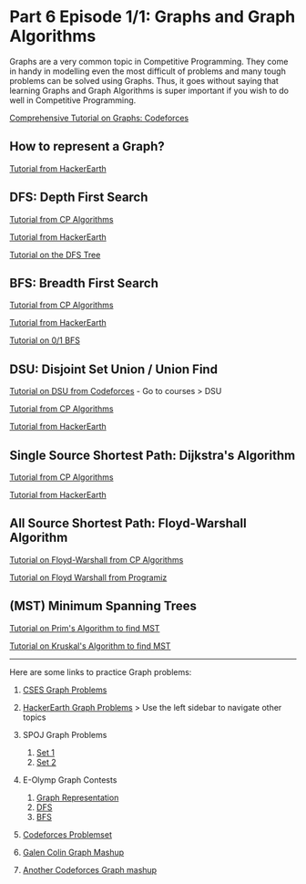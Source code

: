 Part 6 Episode 1/1: Graphs and Graph Algorithms
=====

Graphs are a very common topic in Competitive Programming. They come in handy in modelling even the most difficult of problems and many tough problems can be solved using Graphs. Thus, it goes without saying that learning Graphs and Graph Algorithms is super important if you wish to do well in Competitive Programming.

[Comprehensive Tutorial on Graphs: Codeforces](https://codeforces.com/blog/entry/16221)

How to represent a Graph?
-----

[Tutorial from HackerEarth](https://www.hackerearth.com/practice/algorithms/graphs/graph-representation/tutorial/)

DFS: Depth First Search
-----

[Tutorial from CP Algorithms](https://cp-algorithms.com/graph/depth-first-search.html)

[Tutorial from HackerEarth](https://www.hackerearth.com/practice/algorithms/graphs/depth-first-search/tutorial/)

[Tutorial on the DFS Tree](https://codeforces.com/blog/entry/68138)

BFS: Breadth First Search
-----

[Tutorial from CP Algorithms](https://cp-algorithms.com/graph/depth-first-search.html)

[Tutorial from HackerEarth](https://www.hackerearth.com/practice/algorithms/graphs/breadth-first-search/tutorial/)

[Tutorial on 0/1 BFS](https://cp-algorithms.com/graph/01_bfs.html)

DSU: Disjoint Set Union / Union Find
-----

[Tutorial on DSU from Codeforces](https://codeforces.com/edu/courses) - Go to courses > DSU

[Tutorial from CP Algorithms](https://cp-algorithms.com/data_structures/disjoint_set_union.html)

[Tutorial from HackerEarth](https://www.hackerearth.com/practice/notes/disjoint-set-union-union-find/)

Single Source Shortest Path: Dijkstra's Algorithm
-----

[Tutorial from CP Algorithms](https://cp-algorithms.com/graph/dijkstra.html)

[Tutorial from HackerEarth](https://www.hackerearth.com/practice/notes/dijkstras-algorithm/)

All Source Shortest Path: Floyd-Warshall Algorithm
-----

[Tutorial on Floyd-Warshall from CP Algorithms](https://cp-algorithms.com/graph/all-pair-shortest-path-floyd-warshall.html)

[Tutorial on Floyd Warshall from Programiz](https://www.programiz.com/dsa/floyd-warshall-algorithm)

(MST) Minimum Spanning Trees
-----

[Tutorial on Prim's Algorithm to find MST](https://cp-algorithms.com/graph/mst_prim.html)

[Tutorial on Kruskal's Algorithm to find MST](https://cp-algorithms.com/graph/mst_kruskal_with_dsu.html)

-------

Here are some links to practice Graph problems:

1. [CSES Graph Problems](https://cses.fi/problemset/task/1192)

2. [HackerEarth Graph Problems](https://www.hackerearth.com/practice/algorithms/graphs/graph-representation/practice-problems/?sort_by=undefined&p_level=easy) > Use the left sidebar to navigate other topics

3. SPOJ Graph Problems
   1. [Set 1](https://www.spoj.com/problems/tag/graph-theory?sort=6)
   2. [Set 2](https://www.spoj.com/problems/tag/graph?sort=6)

4. E-Olymp Graph Contests
   1. [Graph Representation](https://www.e-olymp.com/en/contests/9060)
   2. [DFS](https://www.e-olymp.com/en/contests/9116)
   3. [BFS](https://www.e-olymp.com/en/contests/9208)

5. [Codeforces Problemset](https://codeforces.com/problemset?order=BY_RATING_ASC&tags=graphs)

6. [Galen Colin Graph Mashup](https://codeforces.com/enter?back=%2FcontestInvitation%2F7352daa069c8d7c0be580d94db11e37a57fb764e)
   
7. [Another Codeforces Graph mashup](https://codeforces.com/blog/entry/94042)